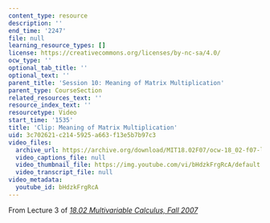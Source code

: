 ```yaml
---
content_type: resource
description: ''
end_time: '2247'
file: null
learning_resource_types: []
license: https://creativecommons.org/licenses/by-nc-sa/4.0/
ocw_type: ''
optional_tab_title: ''
optional_text: ''
parent_title: 'Session 10: Meaning of Matrix Multiplication'
parent_type: CourseSection
related_resources_text: ''
resource_index_text: ''
resourcetype: Video
start_time: '1535'
title: 'Clip: Meaning of Matrix Multiplication'
uid: 3c702621-c214-5925-a663-f13e5b7b97c3
video_files:
  archive_url: https://archive.org/download/MIT18.02F07/ocw-18_02-f07-lec03_300k.mp4
  video_captions_file: null
  video_thumbnail_file: https://img.youtube.com/vi/bHdzkFrgRcA/default.jpg
  video_transcript_file: null
video_metadata:
  youtube_id: bHdzkFrgRcA
---
```


From Lecture 3 of [_18.02 Multivariable Calculus, Fall 2007_](/courses/18-02-multivariable-calculus-fall-2007/video_galleries/video-lectures)

